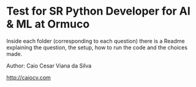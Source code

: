 # Test for SR Python Developer for AI &amp; ML at Ormuco

Inside each folder (corresponding to each question) there is a Readme explaining the question, the setup, how to run the code and the choices made.

Author: Caio Cesar Viana da Silva

http://caiocv.com

